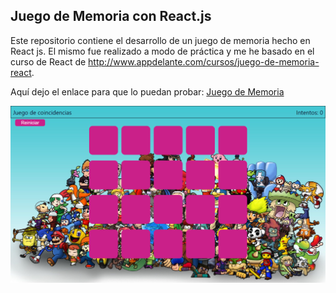 ## Juego de Memoria con React.js

Este repositorio contiene el desarrollo de un juego de memoria hecho en React js.
El mismo fue realizado a modo de práctica y me he basado en el curso de React de http://www.appdelante.com/cursos/juego-de-memoria-react.

Aquí dejo el enlace para que lo puedan probar:
[Juego de Memoria](https://thelordseba.github.io/JuegoDeMemoria/)

![github-small](https://github.com/thelordseba/JuegoDeMemoria/blob/master/src/utils/JUEGO.png)


